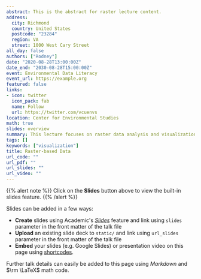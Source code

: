 ```yaml
---
abstract: This is the abstract for raster lecture content.
address:
  city: Richmond
  country: United States
  postcode: "23284"
  region: VA
  street: 1000 West Cary Street
all_day: false
authors: ["Rodney"]
date: "2020-08-28T13:00:00Z"
date_end: "2030-08-28T15:00:00Z"
event: Environmental Data Literacy
event_url: https://example.org
featured: false
links:
- icon: twitter
  icon_pack: fab
  name: Follow
  url: https://twitter.com/vcuenvs
location: Center for Environmental Studies
math: true
slides: overview
summary: This lecture focuses on raster data analysis and visualization.  Rasters are ...
tags: []
keywords: ["visualization"]
title: Raster-based Data
url_code: ""
url_pdf: ""
url_slides: ""
url_video: ""
---
```


{{% alert note %}}
Click on the **Slides** button above to view the built-in slides feature.
{{% /alert %}}

Slides can be added in a few ways:

- **Create** slides using Academic's [*Slides*](https://sourcethemes.com/academic/docs/managing-content/#create-slides) feature and link using `slides` parameter in the front matter of the talk file
- **Upload** an existing slide deck to `static/` and link using `url_slides` parameter in the front matter of the talk file
- **Embed** your slides (e.g. Google Slides) or presentation video on this page using [shortcodes](https://sourcethemes.com/academic/docs/writing-markdown-latex/).

Further talk details can easily be added to this page using *Markdown* and $\rm \LaTeX$ math code.
